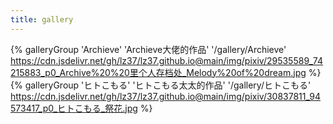 ```yaml
---
title: gallery
---
```


{% galleryGroup 'Archieve' 'Archieve大佬的作品' '/gallery/Archieve' https://cdn.jsdelivr.net/gh/lz37/lz37.github.io@main/img/pixiv/29535589_74215883_p0_Archive%20%20里个人存档处_Melody%20of%20dream.jpg %}
{% galleryGroup 'ヒトこもる' 'ヒトこもる太太的作品' '/gallery/ヒトこもる' https://cdn.jsdelivr.net/gh/lz37/lz37.github.io@main/img/pixiv/30837811_94573417_p0_ヒトこもる_祭花.jpg %}
